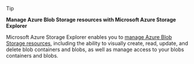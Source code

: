 > [!TIP]
> **Manage Azure Blob Storage resources with Microsoft Azure Storage Explorer**
> 
> Microsoft Azure Storage Explorer enables you to [manage Azure Blob Storage resources](../articles/vs-azure-tools-storage-explorer-blobs.md), including the ability to visually create, read, update, and delete blob containers and blobs, as well as manage access to your blobs containers and blobs.
> 
> 

